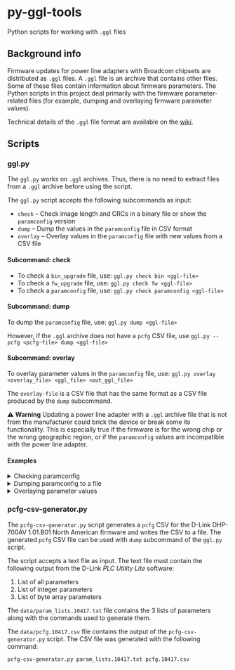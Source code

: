# py-ggl-tools
Python scripts for working with `.ggl` files

## Background info
Firmware updates for power line adapters with Broadcom chipsets are distributed as `.ggl` files.
A `.ggl` file is an archive that contains other files.
Some of these files contain information about firmware parameters.
The Python scripts in this project deal primarily with the firmware parameter-related files (for example, dumping and overlaying firmware parameter values).

Technical details of the `.ggl` file format are available on the [wiki](https://github.com/serock/py-ggl-tools/wiki).

## Scripts

### ggl.py

The `ggl.py` works on `.ggl` archives.
Thus, there is no need to extract files from a `.ggl` archive before using the script.

The `ggl.py` script accepts the following subcommands as input:

* `check` &ndash; Check image length and CRCs in a binary file or show the `paramconfig` version
* `dump` &ndash; Dump the values in the `paramconfig` file in CSV format
* `overlay` &ndash; Overlay values in the `paramconfig` file with new values from a CSV file

#### Subcommand: check

* To check a `bin_upgrade` file, use: `ggl.py check bin <ggl-file>`
* To check a `fw_upgrade` file, use: `ggl.py check fw <ggl-file>`
* To check a `paramconfig` file, use: `ggl.py check paramconfig <ggl-file>`

#### Subcommand: dump

To dump the `paramconfig` file, use: `ggl.py dump <ggl-file>`

However, if the `.ggl` archive does not have a `pcfg` CSV file, use `ggl.py --pcfg <pcfg-file> dump <ggl-file>`

#### Subcommand: overlay

To overlay parameter values in the `paramconfig` file, use: `ggl.py overlay <overlay_file> <ggl_file> <out_ggl_file>`

The `overlay-file` is a CSV file that has the same format as a CSV file produced by the `dump` subcommand.

:warning: **Warning**
Updating a power line adapter with a `.ggl` archive file that is not from the manufacturer could brick the device or break some its functionality.
This is especially true if the firmware is for the wrong chip or the wrong geographic region, or if the `paramconfig` values are incompatible with the power line adapter.

#### Examples

<details>
  <summary>Checking paramconfig</summary>

```
ggl.py check paramconfig DHP-700AV_REVA_FW101b01_duna_.ggl
```

```
File: paramconfig.10417.BCM_CFG2.bin

Calculated Header CRC: 0xbaa94faa
Embedded Header CRC:  0xbaa94faa (good)

Calculated Image CRC: 0xb048ce1a
Embedded Image CRC:  0xb048ce1a (good)

Calculated Image Length: 2752
Embedded Image Length:  2752 (good)

ParamConfig Version: 10101
```

</details>

<details>
  <summary>Dumping paramconfig to a file</summary>

```
ggl.py dump --pcfg pcfg.10417.csv --out paramconfig_values.10417.csv DHP-700AV_REVA_FW101b01_duna_.ggl
```

</details>

<details>
  <summary>Overlaying parameter values</summary>

```
ggl.py overlay overlay.dhp-700av.na.14050.csv BCM60500_v3.2.4_20180511_NA_14050.ggl DHP-700AVA1_FW101NAb04.ggl
```

The `data/overlay.dhp-700av.na.14050.csv` file is an example of an overlay file for a North American D-Link DHP-700AV power line adapter and firmware version `svn 14050`.

</details>

### pcfg-csv-generator.py

The `pcfg-csv-generator.py` script generates a `pcfg` CSV for the D-Link DHP-700AV 1.01.B01 North American firmware and writes the CSV to a file.
The generated `pcfg` CSV file can be used with `dump` subcommand of the `ggl.py` script.

The script accepts a text file as input. The text file must contain the following output from the D-Link *PLC Utility Lite* software:

1. List of all parameters
2. List of integer parameters
3. List of byte array parameters

The `data/param_lists.10417.txt` file contains the 3 lists of parameters along with the commands used to generate them.

The `data/pcfg.10417.csv` file contains the output of the `pcfg-csv-generator.py` script.
The CSV file was generated with the following command:

```
pcfg-csv-generator.py param_lists.10417.txt pcfg.10417.csv
```
